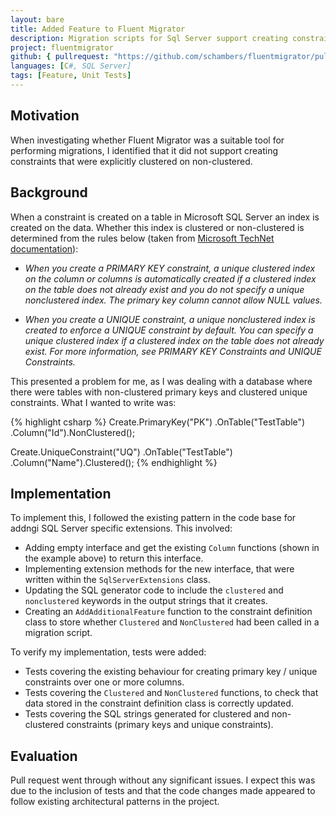 ```yaml
---
layout: bare
title: Added Feature to Fluent Migrator
description: Migration scripts for Sql Server support creating constraints with 'non-clustered' / 'non-clustered' support.
project: fluentmigrator
github: { pullrequest: "https://github.com/schambers/fluentmigrator/pull/301", caption: "Pull Request 301: Adds Constraint Clustering Support For SqlServer" }
languages: [C#, SQL Server]
tags: [Feature, Unit Tests]
---
```


## Motivation

When investigating whether Fluent Migrator was a suitable tool for performing migrations, I identified that it did not support creating constraints that were explicitly clustered on non-clustered.

## Background

When a constraint is created on a table in Microsoft SQL Server an index is created on the data. Whether this index is clustered or non-clustered is determined from the rules below (taken from [Microsoft TechNet documentation](http://technet.microsoft.com/en-us/library/ms189280%28v=sql.105%29.aspx)):

* _When you create a PRIMARY KEY constraint, a unique clustered index on the column or columns is automatically created if a clustered index on the table does not already exist and you do not specify a unique nonclustered index. The primary key column cannot allow NULL values._

* _When you create a UNIQUE constraint, a unique nonclustered index is created to enforce a UNIQUE constraint by default. You can specify a unique clustered index if a clustered index on the table does not already exist. For more information, see PRIMARY KEY Constraints and UNIQUE Constraints._

This presented a problem for me, as I was dealing with a database where there were tables with non-clustered primary keys and clustered unique constraints. What I wanted to write was:

{% highlight csharp %}
Create.PrimaryKey("PK")
    .OnTable("TestTable")
    .Column("Id").NonClustered();

Create.UniqueConstraint("UQ")
    .OnTable("TestTable")
    .Column("Name").Clustered();
{% endhighlight %}

## Implementation

To implement this, I followed the existing pattern in the code base for addngi SQL Server specific extensions. This involved:

* Adding empty interface and get the existing `Column` functions (shown in the example above) to return this interface.
* Implementing extension methods for the new interface, that were written within the `SqlServerExtensions` class.
* Updating the SQL generator code to include the `clustered` and `nonclustered` keywords in the output strings that it creates.
* Creating an `AddAdditionalFeature` function to the constraint definition class to store whether `Clustered` and `NonClustered` had been called in a migration script.

To verify my implementation, tests were added:

* Tests covering the existing behaviour for creating primary key / unique constraints over one or more columns.
* Tests covering the `Clustered` and `NonClustered` functions, to check that data stored in the constraint definition class is correctly updated.
* Tests covering the SQL strings generated for clustered and non-clustered constraints (primary keys and unique constraints).

## Evaluation

Pull request went through without any significant issues.  I expect this was due to the inclusion of tests and that the code changes made appeared to follow existing architectural patterns in the project.

